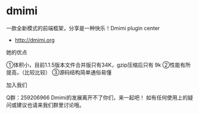 dmimi
=====

一款全新模式的前端框架，分享是一种快乐！Dmimi plugin center


* <a>http://dmimi.org</a> 

她的优点
>
①体积小，目前1.1.5版本文件合并版只有34K，gzip压缩后只有 9k
②性能有所提高，（比较比较）
③源码结构简单通俗易懂

加入我们
>
Q群：259206966 
Dmimi的发展离开不了你们，来一起吧！ 如有任何使用上的疑问或建议也请来我们群里讨论哦。
